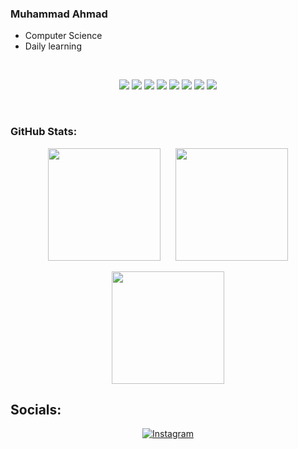 ### Muhammad Ahmad
- Computer Science
- Daily learning
<br>
<p align="center">
  <img src="https://img.shields.io/badge/c++-%2300599C.svg?style=for-the-badge&logo=c%2B%2B&logoColor=white" />
  <img src="https://img.shields.io/badge/css3-%231572B6.svg?style=for-the-badge&logo=css3&logoColor=white" />
  <img src="https://img.shields.io/badge/html5-%23E34F26.svg?style=for-the-badge&logo=html5&logoColor=white" />
  <img src="https://img.shields.io/badge/javascript-%23323330.svg?style=for-the-badge&logo=javascript&logoColor=%23F7DF1E" />
  <img src="https://img.shields.io/badge/python-3670A0?style=for-the-badge&logo=python&logoColor=ffdd54" />
  <img src="https://img.shields.io/badge/rust-%23000000.svg?style=for-the-badge&logo=rust&logoColor=white" />
  <img src="https://img.shields.io/badge/react-%2320232a.svg?style=for-the-badge&logo=react&logoColor=%2361DAFB" />
  <img src="https://img.shields.io/badge/github-%23121011.svg?style=for-the-badge&logo=github&logoColor=white" />
</p><br>

### GitHub Stats:
<p align="center">
  <span>
    <img src="https://github-readme-stats.vercel.app/api?username=ahmad123m&theme=gotham&hide_border=false&include_all_commits=false&count_private=false" height="180em" style="margin-right: 20px;" />
  </span>
  <span>
    <img src="https://nirzak-streak-stats.vercel.app/?user=ahmad123m&theme=gotham&hide_border=false" height="180em" />
  </span>
</p>

<p align="center">
  <span>
    <img src="https://github-readme-stats.vercel.app/api/top-langs/?username=ahmad123m&theme=gotham&hide_border=false&include_all_commits=false&count_private=false&layout=compact" height="180em" />
  </span>
</p>

## Socials:
<div align="center">

  [![Instagram](https://img.shields.io/badge/Instagram-%23E4405F.svg?logo=Instagram&logoColor=white)](https://instagram.com/https://www.instagram.com/ahmad9099x) 
  </div>
